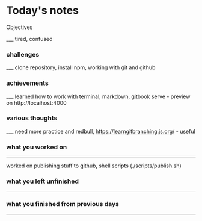 # Today's notes

Objectives

___ tired, confused

###  challenges

___ clone repository, install npm, working with git and github

###  achievements

___ learned how to work with terminal, markdown, gitbook serve - preview on http://localhost:4000

###  various thoughts

___ need more practice and redbull, https://learngitbranching.js.org/ - useful

###  what you worked on

___ 
worked on publishing stuff to github, shell scripts (./scripts/publish.sh)

###  what you left unfinished

___

###  what you finished from previous days

___

